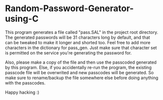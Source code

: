# Random-Password-Generator-using-C
This program generates a file called "pass.SAL" in the project root directory. The generated passwords will be 31 characters long by default, and that can be tweaked to make it longer and shorted too. Feel free to add more characters in the dictionary for pass_gen. Just make sure that character set is permitted on the service you're generating the password for.

Also, please make a copy of the file and then use the passcoded generated by this program. Else, if you accidentally re-run the program, the existing passcode file will be overwrited and new passcodes will be generated. So make sure to rename/backup the file somewhere else before doing anything with the passcodes.

Happy hacking :)
